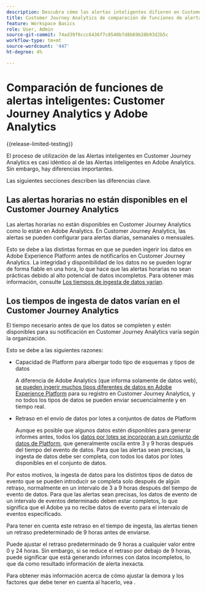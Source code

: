 ```yaml
---
description: Descubra cómo las alertas inteligentes difieren en Customer Journey Analytics de Adobe Analytics
title: Customer Journey Analytics de comparación de funciones de alertas inteligentes y Adobe Analytics
feature: Workspace Basics
role: User, Admin
source-git-commit: 74ad39f6ccc6436f7c8540b7d8b69b20b93d2b5c
workflow-type: tm+mt
source-wordcount: '447'
ht-degree: 4%

---
```


# Comparación de funciones de alertas inteligentes: Customer Journey Analytics y Adobe Analytics

{{release-limited-testing}}

El proceso de utilización de las Alertas inteligentes en Customer Journey Analytics es casi idéntico al de las Alertas inteligentes en Adobe Analytics. Sin embargo, hay diferencias importantes.

Las siguientes secciones describen las diferencias clave.

## Las alertas horarias no están disponibles en el Customer Journey Analytics

Las alertas horarias no están disponibles en Customer Journey Analytics como lo están en Adobe Analytics. En Customer Journey Analytics, las alertas se pueden configurar para alertas diarias, semanales o mensuales.

Esto se debe a las distintas formas en que se pueden ingerir los datos en Adobe Experience Platform antes de notificarlos en Customer Journey Analytics. La integridad y disponibilidad de los datos no se pueden lograr de forma fiable en una hora, lo que hace que las alertas horarias no sean prácticas debido al alto potencial de datos incompletos. Para obtener más información, consulte [Los tiempos de ingesta de datos varían](#data-ingestion-times-vary-in-customer-journey-analytics).

## Los tiempos de ingesta de datos varían en el Customer Journey Analytics

El tiempo necesario antes de que los datos se completen y estén disponibles para su notificación en Customer Journey Analytics varía según la organización.

Esto se debe a las siguientes razones:

* Capacidad de Platform para albergar todo tipo de esquemas y tipos de datos

  A diferencia de Adobe Analytics (que informa solamente de datos web), [se pueden ingerir muchos tipos diferentes de datos en Adobe Experience Platform](/help/data-ingestion/data-ingestion.md) para su registro en Customer Journey Analytics, y no todos los tipos de datos se pueden enviar secuencialmente y en tiempo real.

* Retraso en el envío de datos por lotes a conjuntos de datos de Platform

  Aunque es posible que algunos datos estén disponibles para generar informes antes, todos los [datos por lotes se incorporan a un conjunto de datos de Platform](/help/data-ingestion/data-ingestion.md#ingest-and-use-batch-data.), que generalmente oscila entre 3 y 9 horas después del tiempo del evento de datos. Para que las alertas sean precisas, la ingesta de datos debe ser completa, con todos los datos por lotes disponibles en el conjunto de datos. <!--3 to 9 hours is a sweet spot, what we are suggesting.  -->

Por estos motivos, la ingesta de datos para los distintos tipos de datos de evento que se pueden introducir se completa solo después de algún retraso, normalmente en un intervalo de 3 a 9 horas después del tiempo de evento de datos. Para que las alertas sean precisas, los datos de evento de un intervalo de eventos determinado deben estar completos, lo que significa que el Adobe ya no recibe datos de evento para el intervalo de eventos especificado.

Para tener en cuenta este retraso en el tiempo de ingesta, las alertas tienen un retraso predeterminado de 9 horas antes de enviarse.

Puede ajustar el retraso predeterminado de 9 horas a cualquier valor entre 0 y 24 horas. Sin embargo, si se reduce el retraso por debajo de 9 horas, puede significar que está generando informes con datos incompletos, lo que da como resultado información de alerta inexacta.

Para obtener más información acerca de cómo ajustar la demora y los factores que debe tener en cuenta al hacerlo, vea <!--add link -->.

<!-- Starting with "However," the rest of this information should probably go into the actual documentation where we document the option to adjust the delay. -->





